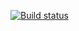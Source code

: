[![Build status](https://ci.appveyor.com/api/projects/status/a7b4n0x9h4bq5dr8?svg=true)](https://ci.appveyor.com/project/Katrina-Panina/ajs-16-6-2)
